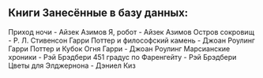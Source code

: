 ## Книги Занесённые в базу данных:

Приход ночи - Айзек Азимов
Я, робот - Айзек Азимов
Остров сокровищ - Р. Л. Стивенсон
Гарри Поттер и философский камень - Джоан Роулинг
Гарри Поттер и Кубок Огня Гарри - Джоан Роулинг
Марсианские хроники - Рэй Брэдбери
451 градус по Фаренгейту - Рэй Брэдбери
Цветы для Элджернона - Дэниел Киз
